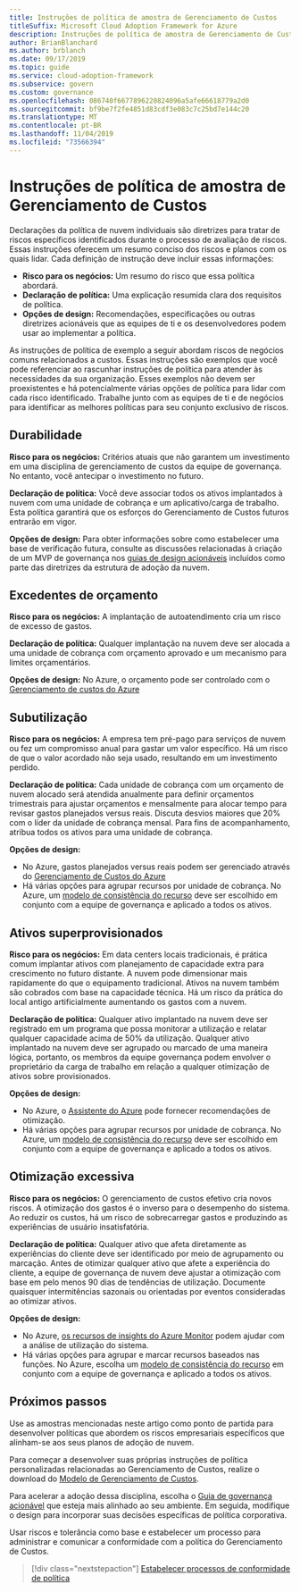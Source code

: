 ```yaml
---
title: Instruções de política de amostra de Gerenciamento de Custos
titleSuffix: Microsoft Cloud Adoption Framework for Azure
description: Instruções de política de amostra de Gerenciamento de Custos
author: BrianBlanchard
ms.author: brblanch
ms.date: 09/17/2019
ms.topic: guide
ms.service: cloud-adoption-framework
ms.subservice: govern
ms.custom: governance
ms.openlocfilehash: 086740f6677896220824096a5afe66618779a2d0
ms.sourcegitcommit: bf9be7f2fe4851d83cdf3e083c7c25bd7e144c20
ms.translationtype: MT
ms.contentlocale: pt-BR
ms.lasthandoff: 11/04/2019
ms.locfileid: "73566394"
---
```

# <a name="cost-management-sample-policy-statements"></a>Instruções de política de amostra de Gerenciamento de Custos

Declarações da política de nuvem individuais são diretrizes para tratar de riscos específicos identificados durante o processo de avaliação de riscos. Essas instruções oferecem um resumo conciso dos riscos e planos com os quais lidar. Cada definição de instrução deve incluir essas informações:

- **Risco para os negócios:** Um resumo do risco que essa política abordará.
- **Declaração de política:** Uma explicação resumida clara dos requisitos de política.
- **Opções de design:** Recomendações, especificações ou outras diretrizes acionáveis que as equipes de ti e os desenvolvedores podem usar ao implementar a política.

As instruções de política de exemplo a seguir abordam riscos de negócios comuns relacionados a custos. Essas instruções são exemplos que você pode referenciar ao rascunhar instruções de política para atender às necessidades da sua organização. Esses exemplos não devem ser proexistentes e há potencialmente várias opções de política para lidar com cada risco identificado. Trabalhe junto com as equipes de ti e de negócios para identificar as melhores políticas para seu conjunto exclusivo de riscos.

## <a name="future-proofing"></a>Durabilidade

**Risco para os negócios:** Critérios atuais que não garantem um investimento em uma disciplina de gerenciamento de custos da equipe de governança. No entanto, você antecipar o investimento no futuro.

**Declaração de política:** Você deve associar todos os ativos implantados à nuvem com uma unidade de cobrança e um aplicativo/carga de trabalho. Esta política garantirá que os esforços do Gerenciamento de Custos futuros entrarão em vigor.

**Opções de design:** Para obter informações sobre como estabelecer uma base de verificação futura, consulte as discussões relacionadas à criação de um MVP de governança nos [guias de design acionáveis](../guides/index.md) incluídos como parte das diretrizes da estrutura de adoção da nuvem.

## <a name="budget-overruns"></a>Excedentes de orçamento

**Risco para os negócios:** A implantação de autoatendimento cria um risco de excesso de gastos.

**Declaração de política:** Qualquer implantação na nuvem deve ser alocada a uma unidade de cobrança com orçamento aprovado e um mecanismo para limites orçamentários.

**Opções de design:** No Azure, o orçamento pode ser controlado com o [Gerenciamento de custos do Azure](https://docs.microsoft.com/azure/cost-management/manage-budgets)

## <a name="underutilization"></a>Subutilização

**Risco para os negócios:** A empresa tem pré-pago para serviços de nuvem ou fez um compromisso anual para gastar um valor específico. Há um risco de que o valor acordado não seja usado, resultando em um investimento perdido.

**Declaração de política:** Cada unidade de cobrança com um orçamento de nuvem alocado será atendida anualmente para definir orçamentos trimestrais para ajustar orçamentos e mensalmente para alocar tempo para revisar gastos planejados versus reais. Discuta desvios maiores que 20% com o líder da unidade de cobrança mensal. Para fins de acompanhamento, atribua todos os ativos para uma unidade de cobrança.

**Opções de design:**

- No Azure, gastos planejados versus reais podem ser gerenciado através do [Gerenciamento de Custos do Azure](https://docs.microsoft.com/azure/cost-management/quick-acm-cost-analysis)
- Há várias opções para agrupar recursos por unidade de cobrança. No Azure, um [modelo de consistência do recurso](../../decision-guides/resource-consistency/index.md) deve ser escolhido em conjunto com a equipe de governança e aplicado a todos os ativos.

## <a name="overprovisioned-assets"></a>Ativos superprovisionados

**Risco para os negócios:** Em data centers locais tradicionais, é prática comum implantar ativos com planejamento de capacidade extra para crescimento no futuro distante. A nuvem pode dimensionar mais rapidamente do que o equipamento tradicional. Ativos na nuvem também são cobrados com base na capacidade técnica. Há um risco da prática do local antigo artificialmente aumentando os gastos com a nuvem.

**Declaração de política:** Qualquer ativo implantado na nuvem deve ser registrado em um programa que possa monitorar a utilização e relatar qualquer capacidade acima de 50% da utilização. Qualquer ativo implantado na nuvem deve ser agrupado ou marcado de uma maneira lógica, portanto, os membros da equipe governança podem envolver o proprietário da carga de trabalho em relação a qualquer otimização de ativos sobre provisionados.

**Opções de design:**

- No Azure, o [Assistente do Azure](https://docs.microsoft.com/azure/advisor/advisor-cost-recommendations) pode fornecer recomendações de otimização.
- Há várias opções para agrupar recursos por unidade de cobrança. No Azure, um [modelo de consistência do recurso](../../decision-guides/resource-consistency/index.md) deve ser escolhido em conjunto com a equipe de governança e aplicado a todos os ativos.

## <a name="overoptimization"></a>Otimização excessiva

**Risco para os negócios:** O gerenciamento de custos efetivo cria novos riscos. A otimização dos gastos é o inverso para o desempenho do sistema. Ao reduzir os custos, há um risco de sobrecarregar gastos e produzindo as experiências de usuário insatisfatória.

**Declaração de política:** Qualquer ativo que afeta diretamente as experiências do cliente deve ser identificado por meio de agrupamento ou marcação. Antes de otimizar qualquer ativo que afete a experiência do cliente, a equipe de governança de nuvem deve ajustar a otimização com base em pelo menos 90 dias de tendências de utilização. Documente quaisquer intermitências sazonais ou orientadas por eventos consideradas ao otimizar ativos.

**Opções de design:**

- No Azure, [os recursos de insights do Azure Monitor](https://docs.microsoft.com/azure/azure-monitor/insights/vminsights-performance) podem ajudar com a análise de utilização do sistema.
- Há várias opções para agrupar e marcar recursos baseados nas funções. No Azure, escolha um [modelo de consistência do recurso](../../decision-guides/resource-consistency/index.md) em conjunto com a equipe de governança e aplicado a todos os ativos.

## <a name="next-steps"></a>Próximos passos

Use as amostras mencionadas neste artigo como ponto de partida para desenvolver políticas que abordem os riscos empresariais específicos que alinham-se aos seus planos de adoção de nuvem.

Para começar a desenvolver suas próprias instruções de política personalizadas relacionadas ao Gerenciamento de Custos, realize o download do [Modelo de Gerenciamento de Custos](./template.md).

Para acelerar a adoção dessa disciplina, escolha o [Guia de governança acionável](../guides/index.md) que esteja mais alinhado ao seu ambiente. Em seguida, modifique o design para incorporar suas decisões específicas de política corporativa.

Usar riscos e tolerância como base e estabelecer um processo para administrar e comunicar a conformidade com a política do Gerenciamento de Custos.

> [!div class="nextstepaction"]
> [Estabelecer processos de conformidade de política](./compliance-processes.md)
